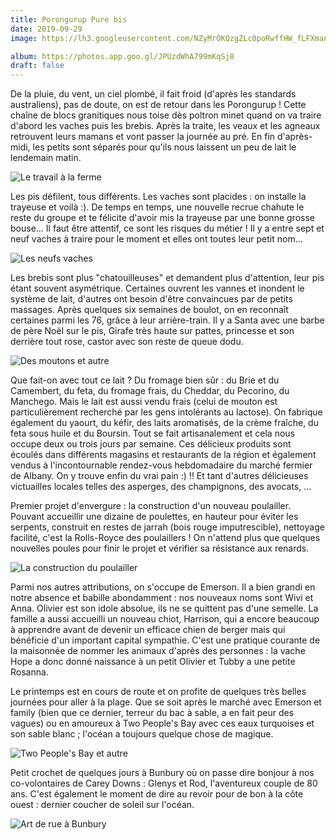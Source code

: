 ```yaml
---
title: Porongurup Pure bis
date: 2019-09-29
image: https://lh3.googleusercontent.com/NZyMrOKQzgZLc0poRwffHW_fLFXmanjfd9V8gHvrBHKRWxDBW8QCoAFnDOv3AFiQhXklzQG1gWCbufthHLvYZW_5KYkK9cegHvjcP-HNGyfaEixhNKlFoc0nVX8MwL1lQHJAbK0XTk8=w600

album: https://photos.app.goo.gl/JPUzdWhA799mKqSj8
draft: false
---
```


De la pluie, du vent, un ciel plombé, il fait froid (d'après les standards australiens), pas de doute, on est de retour dans les Porongurup ! Cette chaîne de blocs granitiques nous toise dès poltron minet quand on va traire d'abord les vaches puis les brebis. Après la traite, les veaux et les agneaux retrouvent leurs mamans et vont passer la journée au pré. En fin d'après-midi, les petits sont séparés pour qu'ils nous laissent un peu de lait le lendemain matin.

![Le travail à la ferme](https://lh3.googleusercontent.com/t_zLR9r8IjR42EHEI9MiCYXXgcbn1t0mCkAoXp4rlKCwKIVOI8UdJrYEEsO4I0ZXsWWZm3Jjrqor4awBPObH0wWpEXcQZPIDWOh1P7Th3x1HKZdcrOAHIvGMFiQjttimZywclv90314)

Les pis défilent, tous différents. Les vaches sont placides : on installe la trayeuse et voilà :). De temps en temps, une nouvelle recrue chahute le reste du groupe et te félicite d'avoir mis la trayeuse par une bonne grosse bouse... Il faut être attentif, ce sont les risques du métier ! Il y a entre sept et neuf vaches à traire pour le moment et elles ont toutes leur petit nom...

![Les neufs vaches](https://lh3.googleusercontent.com/_MiKoFEA5zXXROUsjEzZxHGP6Blv9w3XOCU2a7zH0bFb9ydKfQIYWKfTCkK709iqKJxTPfQE2TPjP0Vsu0KHaVDOVL3dT4MTIq_0S6rtHk2bVFrJu_G5jiJb5QY2ZwdJMjQ2h5bpeyE)

Les brebis sont plus "chatouilleuses" et demandent plus d'attention, leur pis étant souvent asymétrique. Certaines ouvrent les vannes et inondent le système de lait, d'autres ont besoin d'être convaincues par de petits massages. Après quelques six semaines de boulot, on en reconnaît certaines parmi les 76, grâce à leur arrière-train. Il y a Santa avec une barbe de père Noël sur le pis, Girafe très haute sur pattes, princesse et son derrière tout rose, castor avec son reste de queue dodu. 

![Des moutons et autre](https://lh3.googleusercontent.com/iKQr0fBW6oPfgEFYzjgRqex_EnpX0C0o83cSvr1KJlGfwXmo-CTsl24Szr7Clj9wVu6ZXbMuA7AuDurVVumiyV6623sgPlC6g5HqNh6_Vu5SXPw9pAMH4ktYnLpJk2aufjf3UQhwdKs=w2400)

Que fait-on avec tout ce lait ? Du fromage bien sûr : du Brie et du Camembert, du feta, du fromage frais, du Cheddar, du Pecorino, du Manchego. Mais le lait est aussi vendu frais (celui de mouton est particulièrement recherché par les gens intolérants au lactose). On fabrique également du yaourt, du kéfir, des laits aromatisés, de la crème fraîche, du feta sous huile et du Boursin. Tout se fait artisanalement et cela nous occupe deux ou trois jours par semaine. Ces délicieux produits sont écoulés dans différents magasins et restaurants de la région et également vendus à l'incontournable rendez-vous hebdomadaire du marché fermier de Albany. On y trouve enfin du vrai pain :) !! Et tant d'autres délicieuses victuailles locales telles des asperges, des champignons, des avocats, ...

Premier projet d'envergure : la construction d'un nouveau poulailler. Pouvant accueillir une dizaine de poulettes, en hauteur pour éviter les serpents, construit en restes de jarrah (bois rouge imputrescible), nettoyage facilité, c'est la Rolls-Royce des poulaillers ! On n'attend plus que quelques nouvelles poules pour finir le projet et vérifier sa résistance aux renards.

![La construction du poulailler](https://lh3.googleusercontent.com/GUf4Sw19KrYlcrxOeNoGsNRAzwhV4d8mzFRjFCuojx7kbn2MKX1022GCZ9K6Uo-CJgV-Wgjab48RxDFDn_xBkCmCelqxGjHmpxJQprKFKiY1esXFXMbFj0oh6hVolfEq56-H43qlXJc)

Parmi nos autres attributions, on s'occupe de Emerson. Il a bien grandi en notre absence et babille abondamment : nos nouveaux noms sont Wivi et Anna. Olivier est son idole absolue, ils ne se quittent pas d'une semelle. La famille a aussi accueilli un nouveau chiot, Harrison, qui a encore beaucoup à apprendre avant de devenir un efficace chien de berger mais qui bénéficie d'un important capital sympathie. C'est une pratique courante de la maisonnée de nommer les animaux d'après des personnes : la vache Hope a donc donné naissance à un petit Olivier et Tubby a une petite Rosanna.

Le printemps est en cours de route et on profite de quelques très belles journées pour aller à la plage. Que se soit après le marché avec Emerson et family (bien que ce dernier, terreur du bac à sable, a en fait peur des vagues) ou en amoureux à Two People's Bay avec ces eaux turquoises et son sable blanc ; l'océan a toujours quelque chose de magique.

![Two People's Bay et autre](https://lh3.googleusercontent.com/0ZgwzV-i7yoXzPiOFhfjUm-tAXkWOs2spD3N5cioMfhWaNhP7wcR11Q7uVmreihb5662NgA_JdrFcyozTZRwnsTjffYrCWWRMeSjwv5jVdr3NPiCXi6dy8G5PUQ6RZWJ3yQrljY7QVo)

Petit crochet de quelques jours à Bunbury où on passe dire bonjour à nos co-volontaires de Carey Downs : Glenys et Rod, l'aventureux couple de 80 ans. C'est également le moment de dire au revoir pour de bon à la côte ouest : dernier coucher de soleil sur l'océan.   

![Art de rue à Bunbury](https://lh3.googleusercontent.com/GUf4Sw19KrYlcrxOeNoGsNRAzwhV4d8mzFRjFCuojx7kbn2MKX1022GCZ9K6Uo-CJgV-Wgjab48RxDFDn_xBkCmCelqxGjHmpxJQprKFKiY1esXFXMbFj0oh6hVolfEq56-H43qlXJc)

